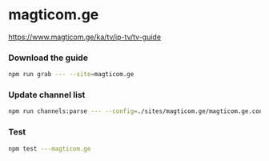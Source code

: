 # magticom.ge

https://www.magticom.ge/ka/tv/ip-tv/tv-guide

### Download the guide

```sh
npm run grab --- --site=magticom.ge
```

### Update channel list

```sh
npm run channels:parse --- --config=./sites/magticom.ge/magticom.ge.config.js --output=./sites/magticom.ge/magticom.ge.channels.xml
```

### Test

```sh
npm test ---magticom.ge
```
